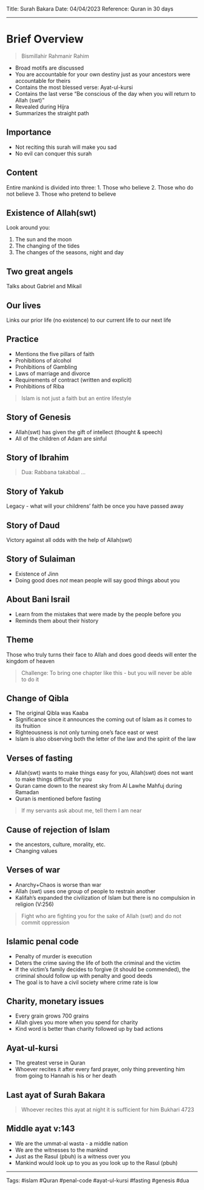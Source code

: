 Title: Surah Bakara
Date: 04/04/2023
Reference: Quran in 30 days

---
 
# Brief Overview
> Bismillahir Rahmanir Rahim
-   Broad motifs are discussed
-   You are accountable for your own destiny just as your ancestors were accountable for theirs
-   Contains the most blessed verse: Ayat-ul-kursi
-   Contains the last verse “Be conscious of the day when you will return to Allah (swt)”
-   Revealed during Hijra
-   Summarizes the straight path

## Importance
- Not reciting this surah will make you sad
- No evil can conquer this surah

## Content
Entire mankind is divided into three:
	1.  Those who believe
	2.  Those who do not believe
	3.  Those who pretend to believe

## Existence of Allah(swt)
Look around you:
1.  The sun and the moon
2.  The changing of the tides
3.  The changes of the seasons, night and day

## Two great angels
Talks about Gabriel and Mikail

## Our lives
Links our prior life (no existence) to our current life to our next life

## Practice
-   Mentions the five pillars of faith
-   Prohibitions of alcohol
-   Prohibitions of Gambling
-   Laws of marriage and divorce
-   Requirements of contract (written and explicit)
-   Prohibitions of Riba

> Islam is not just a faith but an entire lifestyle

## Story of Genesis
-   Allah(swt) has given the gift of intellect (thought & speech)
-   All of the children of Adam are sinful

## Story of Ibrahim

> Dua: Rabbana takabbal …

## Story of Yakub
Legacy - what will your childrens’ faith be once you have passed away

## Story of Daud
Victory against all odds with the help of Allah(swt)

## Story of Sulaiman
-   Existence of Jinn
-   Doing good does _not_ mean people will say good things about you

## About Bani Israil
-   Learn from the mistakes that were made by the people before you
-   Reminds them about their history

## Theme
Those who truly turns their face to Allah and does good deeds will enter the kingdom of heaven

> Challenge: To bring one chapter like this - but you will never be able to do it

## Change of Qibla
-   The original Qibla was Kaaba
-   Significance since it announces the coming out of Islam as it comes to its fruition
-   Righteousness is not only turning one’s face east or west
-   Islam is also observing both the letter of the law and the spirit of the law

## Verses of fasting
-   Allah(swt) wants to make things easy for you, Allah(swt) does not want to make things difficult for you
-   Quran came down to the nearest sky from Al Lawhe Mahfuj during Ramadan
-   Quran is mentioned before fasting

> If my servants ask about me, tell them I am near

## Cause of rejection of Islam
-   the ancestors, culture, morality, etc.
-   Changing values

## Verses of war
-   Anarchy+Chaos is worse than war
-   Allah (swt) uses one group of people to restrain another
-   Kalifah’s expanded the civilization of Islam but there is no compulsion in religion (V:256)

> Fight who are fighting you for the sake of Allah (swt) and do not commit oppression

## Islamic penal code
-   Penalty of murder is execution
-   Deters the crime saving the life of both the criminal and the victim
-   If the victim’s family decides to forgive (it should be commended), the criminal should follow up with penalty and good deeds
-   The goal is to have a civil society where crime rate is low

## Charity, monetary issues
-   Every grain grows 700 grains
-   Allah gives you more when you spend for charity
-   Kind word is better than charity followed up by bad actions

## Ayat-ul-kursi
- The greatest verse in Quran
- Whoever recites it after every fard prayer, only thing preventing him from going to Hannah is his or her death

## Last ayat of Surah Bakara
> Whoever recites this ayat at night it is sufficient for him Bukhari 4723

## Middle ayat v:143
-   We are the ummat-al wasta - a middle nation
-   We are the witnesses to the mankind
-   Just as the Rasul (pbuh) is a witness over you
-   Mankind would look up to you as you look up to the Rasul (pbuh)


---
Tags: #islam #Quran #penal-code #ayat-ul-kursi #fasting #genesis #dua